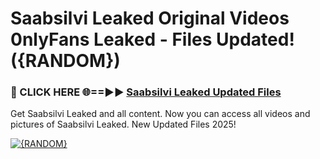 # Saabsilvi Leaked Original Videos 0nlyFans Leaked - Files Updated! ({RANDOM})

<h3>🔴 CLICK HERE 🌐==►► <a href="https://betterlinks.top/A2PfLJ" rel="nofollow">Saabsilvi Leaked Updated Files</a></h3>

Get Saabsilvi Leaked and all content. Now you can access all videos and pictures of Saabsilvi Leaked. New Updated Files 2025!

[![{RANDOM}](https://i.imgur.com/ppqm5kG.gif)](https://betterlinks.top/A2PfLJ)